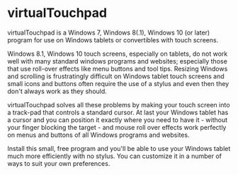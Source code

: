 # virtualTouchpad

virtualTouchpad is a Windows 7, Windows 8(.1), Windows 10 (or later) program for use on Windows tablets or convertibles with touch screens. 

Windows 8.1, Windows 10 touch screens, especially on tablets, do not work well with many standard windows programs and websites; especially those that use roll-over effects like menu buttons and tool tips. Resizing Windows and scrolling is frustratingly difficult on Windows tablet touch screens and small icons and buttons often require the use of a stylus and even then they don't always work as they should.

virtualTouchpad solves all these problems by making your touch screen into a track-pad that controls a standard cursor. At last your Windows tablet has a cursor and you can position it exactly where you need to have it - without your finger blocking the target - and mouse roll over effects work perfectly on menus and buttons of all Windows programs and websites. 

Install this small, free program and you'll be able to use your Windows tablet much more efficiently with no stylus. You can customize it in a number of ways to suit your own preferences. 